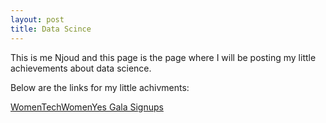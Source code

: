 ```yaml
---
layout: post
title: Data Scince 
---
```


This is me Njoud and this page is the page where I will be posting my little achievements about data science. 


Below are the links for my little achivments:


[WomenTechWomenYes Gala Signups](https://njjouud.github.io/archive/)


